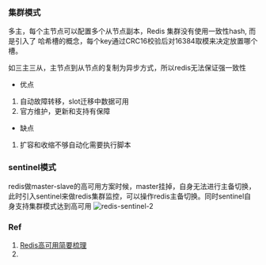 ###  集群模式 
多主，每个主节点可以配置多个从节点副本，Redis 集群没有使用一致性hash, 而是引入了 哈希槽的概念，每个key通过CRC16校验后对16384取模来决定放置哪个槽。

如三主三从，主节点到从节点的复制为异步方式，所以redis无法保证强一致性

* 优点 
1. 自动故障转移，slot迁移中数据可用
2. 官方维护，更新和支持有保障

* 缺点 
1. 扩容和收缩不够自动化需要执行脚本


### sentinel模式
redis做master-slave的高可用方案时候，master挂掉，自身无法进行主备切换，此时引入sentinel来做redis集群监控，可以操作redis主备切换。同时sentinel自身支持集群模式达到高可用
![redis-sentinel-2](..\..\pic\redis-sentinel-2.jpg) 


### Ref 
1. [Redis高可用简要梳理](https://zhuanlan.zhihu.com/p/34592063) 
2. 
